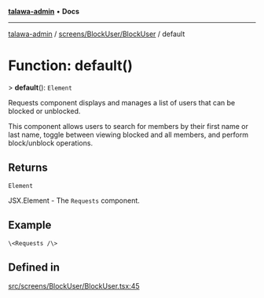 [**talawa-admin**](../../../../README.md) • **Docs**

***

[talawa-admin](../../../../modules.md) / [screens/BlockUser/BlockUser](../README.md) / default

# Function: default()

\> **default**(): `Element`

Requests component displays and manages a list of users that can be blocked or unblocked.

This component allows users to search for members by their first name or last name,
toggle between viewing blocked and all members, and perform block/unblock operations.

## Returns

`Element`

JSX.Element - The `Requests` component.

## Example

```tsx
\<Requests /\>
```

## Defined in

[src/screens/BlockUser/BlockUser.tsx:45](https://github.com/PalisadoesFoundation/talawa-admin/blob/084ac7e92dede9766b77e75cf296f40165965140/src/screens/BlockUser/BlockUser.tsx#L45)
